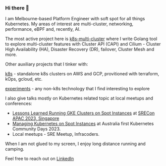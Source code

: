 ### Hi there 👋

I am Melbourne-based Platform Engineer with soft spot for all things Kubernetes. My areas of interest are multi-cluster, networking, performance, eBPF and, recently, AI.

The most active project here is [k8s-multi-cluster](https://github.com/olga-mir/k8s-multi-cluster) where I write Golang tool to explore multi-cluster features with Cluster API (CAPI) and Cilium - Cluster High Availability (HA), Disaster Recovery (DR), failover, Cluster Mesh and more.


Other auxiliary projects that I tinker with:

[k8s](https://github.com/olga-mir/k8s) - standalone k8s clusters on AWS and GCP, provitioned with terraform, kOps, gcloud, etc.

[experiments](https://github.com/olga-mir/experiments) - any non-k8s technology that I find interesting to explore


I also give talks mostly on Kubernetes related topic at local meetups and conferences:

* [Lessons Learned Running GKE Clusters on Spot Instances](https://www.usenix.org/conference/srecon23apac/presentation/mirensky) at [SRECon APAC 2023, Singapore](https://www.usenix.org/conference/srecon23apac)
* [Managing Kubernetes on Spot Instances](https://community.cncf.io/events/details/cncf-kcd-australia-presents-kubernetes-community-day-australia-2023/) at Australia first Kubernetes Community Days 2023.
* Local meetups - SRE Meetup, Infracoders.


When I am not glued to my screen, I enjoy long distance running and camping.

Feel free to reach out on [LinkedIn](https://www.linkedin.com/in/olgamirensky/)

<!--
**olga-mir/olga-mir** is a ✨ _special_ ✨ repository because its `README.md` (this file) appears on your GitHub profile.

Here are some ideas to get you started:

- 🔭 I’m currently working on ...
- 🌱 I’m currently learning ...
- 👯 I’m looking to collaborate on ...
- 🤔 I’m looking for help with ...
- 💬 Ask me about ...
- 📫 How to reach me: ...
- 😄 Pronouns: ...
- ⚡ Fun fact: ...
-->
